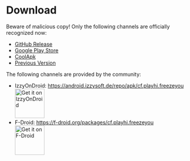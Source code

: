 # Download
Beware of malicious copy! Only the following channels are officially recognized now:
* [GitHub Release](https://github.com/FreezeYou/FreezeYou/releases)
* [Google Play Store](https://play.google.com/store/apps/details?id=cf.playhi.freezeyou)
* [CoolApk](https://www.coolapk.com/apk/165728)
* [Previous Version](../changelog/)

The following channels are provided by the community: 
* IzzyOnDroid: <https://android.izzysoft.de/repo/apk/cf.playhi.freezeyou>  
[<img src="https://gitlab.com/IzzyOnDroid/repo/-/raw/master/assets/IzzyOnDroid.png"
    alt="Get it on IzzyOnDroid"
    height="80">](https://apt.izzysoft.de/fdroid/index/apk/cf.playhi.freezeyou)  
* F-Droid: <https://f-droid.org/packages/cf.playhi.freezeyou>  
[<img src="https://fdroid.gitlab.io/artwork/badge/get-it-on.png"
    alt="Get it on F-Droid"
    height="80">](https://f-droid.org/packages/cf.playhi.freezeyou)  


